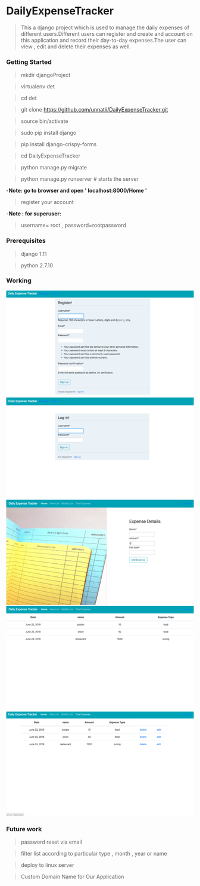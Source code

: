 # DailyExpenseTracker

>This a django project which is used to manage the daily expenses of different users.Different users can register and create and account on this application and record their day-to-day expenses.The user can view , edit and delete their expenses as well.



### Getting Started

>mkdir djangoProject

>virtualenv det

>cd det

>git clone https://github.com/unnatii/DailyExpenseTracker.git

>source bin/activate

>sudo pip install django 

>pip install django-crispy-forms

>cd DailyExpenseTracker

>python manage.py migrate

>python manage.py runserver # starts the server 

-**Note: go to browser and open ' localhost:8000/Home '**

>register your account

-**Note : for superuser:**
>username= root , 
> password=rootpassword


### Prerequisites 
>django 1.11

>python 2.7.10


### Working
![App Working](reg.png)
![App Working](login.png)
![App Working](hm.png)
![App Working](list.png)
![App Working](modify.png)

 
### Future work
>password reset via email

>filter list according to particular type , month , year or name

>deploy to linux server

>Custom Domain Name for Our Application

